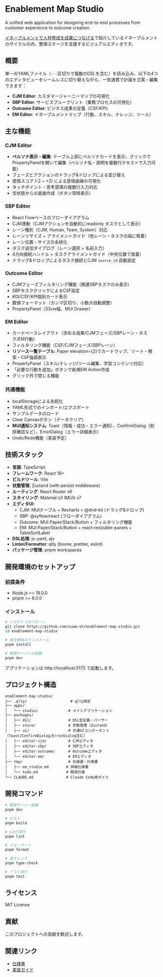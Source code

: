 # Enablement Map Studio

A unified web application for designing end-to-end processes from customer experience to outcome creation.

[イネーブルメントで人材育成を成果につなげる](https://note.com/suwash/n/n02fa7e60d409)で紹介しているイネーブルメントのサイクルの内、整理ステージを支援するビジュアルエディタです。

## 概要

単一のYAMLファイル（`---`区切りで複数のDSLを含む）を読み込み、以下の4つのエディタビューをシームレスに切り替えながら、一気通貫で計画を立案・編集できます：

- **CJM Editor**: カスタマージャーニーマップの可視化
- **SBP Editor**: サービスブループリント（業務プロセスの可視化）
- **Outcome Editor**: ビジネス成果の定義（CSF/KPI）
- **EM Editor**: イネーブルメントマップ（行動、スキル、ナレッジ、ツール）

## 主な機能

### CJM Editor
- **ペルソナ表示・編集**: テーブル上部にペルソナカードを表示、クリックでPropertyPanelを開いて編集（ペルソナ名・説明を複数行テキストで入力可能）
- フェーズとアクションのドラッグ&ドロップによる並び替え
- 感情スコア (-2 ~ +2) による感情曲線の可視化
- タッチポイント・思考感情の複数行入力対応
- 空状態からの直接作成（ボタン常時表示）

### SBP Editor
- React Flowベースのフローダイアグラム
- CJM連動（CJMアクションを自動的にreadonly タスクとして表示）
- レーン種別（CJM, Human, Team, System）対応
- レーンリサイズ + アライメントガイド（他レーン・タスクの端に吸着）
- レーン位置・サイズの永続化
- タスク追加ダイアログ（レーン選択 + 名前入力）
- 4方向接続ハンドル + タスクアライメントガイド（中央位置で吸着）
- ドラッグ&ドロップによるタスク接続とCJM `source_id` 自動設定

### Outcome Editor
- CJMフェーズフィルタリング機能（関連SBPタスクのみ表示）
- SBPタスククリックによるCSF設定
- KGI/CSF/KPI個別カード表示
- 数値フォーマット（カンマ区切り、小数点自動調整）
- PropertyPanel（33vw幅、MUI Drawer）

### EM Editor
- カードベースレイアウト（求める成果/CJMフェーズ/SBPレーン・タスク/EM行動）
- フィルタリング機能（CSF/CJMフェーズ/SBPレーン）
- **リソース一覧テーブル**: Paper elevation={2}でカードラップ、ソート・検索・CSF強調表示
- PropertyPanel（スキル/ナレッジ/ツール編集、学習コンテンツ対応）
- 「必要な行動を追加」ボタンで新規EM Action作成
- クリック外で閉じる機能

### 共通機能
- localStorageによる永続化
- YAML形式でのインポート/エクスポート
- サンプルデータのロード
- Clear Canvasボタン（データクリア）
- **MUI通知システム**: Toast（情報・成功・エラー通知）、ConfirmDialog（削除確認など）、ErrorDialog（エラー詳細表示）
- Undo/Redo機能（実装予定）

## 技術スタック

- **言語**: TypeScript
- **フレームワーク**: React 18+
- **ビルドツール**: Vite
- **状態管理**: Zustand (with persist middleware)
- **ルーティング**: React Router v6
- **スタイリング**: Material-UI (MUI) v7
- **エディタUI**:
  - CJM: MUIテーブル + Recharts + @dnd-kit (ドラッグ&ドロップ)
  - SBP: @xyflow/react (フローダイアグラム)
  - Outcome: MUI Paper/Stack/Button + フィルタリング機能
  - EM: MUI Paper/Stack/Button + react-resizable-panels + TableSortLabel
- **DSL処理**: js-yaml, ajv
- **Linter/Formatter**: qlty (biome, prettier, eslint)
- **パッケージ管理**: pnpm workspaces

## 開発環境のセットアップ

### 前提条件

- Node.js >= 18.0.0
- pnpm >= 8.0.0

### インストール

```bash
# リポジトリのクローン
git clone https://github.com/suwa-sh/enablement-map-studio.git
cd enablement-map-studio

# 依存関係のインストール
pnpm install

# 開発サーバーの起動
pnpm dev
```

アプリケーションは http://localhost:5173 で起動します。

## プロジェクト構造

```
enablement-map-studio/
├── .qlty/                    # qlty設定
├── apps/
│   └── studio/              # メインアプリケーション
├── packages/
│   ├── dsl/                 # DSL型定義・パーサー
│   ├── store/               # 状態管理（Zustand）
│   ├── ui/                  # 共通UIコンポーネント（Toast/ConfirmDialog/ErrorDialog含む）
│   ├── editor-cjm/          # CJMエディタ
│   ├── editor-sbp/          # SBPエディタ
│   ├── editor-outcome/      # Outcomeエディタ
│   └── editor-em/           # EMエディタ
├── tmp/                     # 仕様書・計画書
│   ├── em_studio.md        # 詳細仕様書
│   └── todo.md             # 開発計画
└── CLAUDE.md               # Claude Code用ガイド
```

## 開発コマンド

```bash
# 開発サーバー起動
pnpm dev

# ビルド
pnpm build

# Lint実行
pnpm lint

# フォーマット
pnpm format

# 型チェック
pnpm type-check

# テスト実行
pnpm test
```

## ライセンス

MIT License

## 貢献

このプロジェクトへの貢献を歓迎します。

## 関連リンク

- [仕様書](./REQUIREMENTS.md)
- [実装ガイド](./CLAUDE.md)
